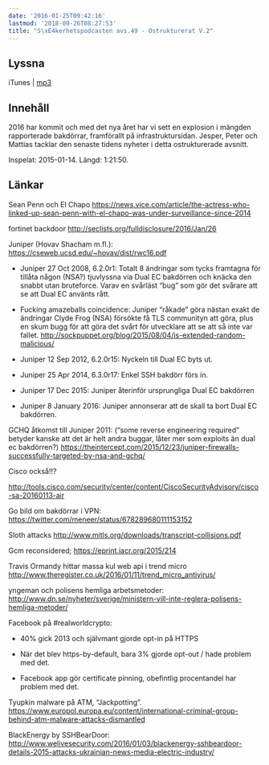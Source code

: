 ```yaml
---
date: '2016-01-25T09:42:16'
lastmod: '2018-09-26T08:27:53'
title: "S\xE4kerhetspodcasten avs.49 - Ostrukturerat V.2"
---
```

## Lyssna

iTunes \| [mp3](http://traffic.libsyn.com/sakerhetspodcasten/Sakerhetspodcasten_v2_2016_mixdown.mp3)

## Innehåll

2016 har kommit och med det nya året har vi sett en explosion i mängden rapporterade
bakdörrar, framförallt på infrastruktursidan. Jesper, Peter och Mattias tacklar den
senaste tidens nyheter i detta ostrukturerade avsnitt.

Inspelat: 2015-01-14. Längd: 1:21:50.

## Länkar

Sean Penn och El Chapo
[https://news.vice.com/article/the-actress-who-linked-up-sean-penn-with-el-chapo-was-under-surveillance-since-2014
](https://news.vice.com/article/the-actress-who-linked-up-sean-penn-with-el-chapo-was-under-surveillance-since-2014)


fortinet backdoor
[http://seclists.org/fulldisclosure/2016/Jan/26
](http://seclists.org/fulldisclosure/2016/Jan/26)

Juniper (Hovav Shacham m.fl.):
[https://cseweb.ucsd.edu/~hovav/dist/rwc16.pdf
](https://cseweb.ucsd.edu/~hovav/dist/rwc16.pdf)

* Juniper 27 Oct 2008, 6.2.0r1: Totalt 8 ändringar som tycks framtagna för tillåta
någon (NSA?) tjuvlyssna via Dual EC bakdörren och knäcka den snabbt utan bruteforce.
Varav en svårläst “bug” som gör det svårare att se att Dual EC använts rått.


* Fucking amazeballs coincidence: Juniper “råkade” göra nästan exakt de ändringar
Clyde Frog (NSA) försökte få TLS communityn att göra, plus en skum bugg för att göra
det svårt för utvecklare att se att så inte var fallet.
[http://sockpuppet.org/blog/2015/08/04/is-extended-random-malicious/
](http://sockpuppet.org/blog/2015/08/04/is-extended-random-malicious/)

* Juniper 12 Sep 2012, 6.2.0r15: Nyckeln till Dual EC byts ut.


* Juniper 25 Apr 2014, 6.3.0r17: Enkel SSH bakdörr förs in.


* Juniper 17 Dec 2015: Juniper återinför ursprungliga Dual EC bakdörren


* Juniper 8 January 2016: Juniper annonserar att de skall ta bort Dual EC bakdörren.




GCHQ åtkomst till Juniper 2011: (“some reverse engineering required” betyder kanske
att det är helt andra buggar, låter mer som exploits än dual ec bakdörren?)
[https://theintercept.com/2015/12/23/juniper-firewalls-successfully-targeted-by-nsa-and-gchq/
](https://theintercept.com/2015/12/23/juniper-firewalls-successfully-targeted-by-nsa-and-gchq/)

Cisco också!!?

http://tools.cisco.com/security/center/content/CiscoSecurityAdvisory/cisco-sa-20160113-air


Go bild om bakdörrar i VPN:
[https://twitter.com/meneer/status/678289680111153152
](https://twitter.com/meneer/status/678289680111153152)

Sloth attacks
[http://www.mitls.org/downloads/transcript-collisions.pdf
](http://www.mitls.org/downloads/transcript-collisions.pdf)

Gcm reconsidered;
[https://eprint.iacr.org/2015/214
](https://eprint.iacr.org/2015/214)

Travis Ormandy hittar massa kul web api i trend micro
[http://www.theregister.co.uk/2016/01/11/trend_micro_antivirus/
](http://www.theregister.co.uk/2016/01/11/trend_micro_antivirus/)

yngeman och polisens hemliga arbetsmetoder:
[http://www.dn.se/nyheter/sverige/ministern-vill-inte-reglera-polisens-hemliga-metoder/
](http://www.dn.se/nyheter/sverige/ministern-vill-inte-reglera-polisens-hemliga-metoder/)

Facebook på #realworldcrypto:


* 40% gick 2013 och självmant gjorde opt-in på HTTPS


* När det blev https-by-default, bara 3% gjorde opt-out / hade problem med det.


* Facebook app gör certificate pinning, obefintlig procentandel har problem med det.




Tyupkin malware på ATM, “Jackpotting”.
[https://www.europol.europa.eu/content/international-criminal-group-behind-atm-malware-attacks-dismantled
](https://www.europol.europa.eu/content/international-criminal-group-behind-atm-malware-attacks-dismantled)


BlackEnergy by SSHBearDoor:
[http://www.welivesecurity.com/2016/01/03/blackenergy-sshbeardoor-details-2015-attacks-ukrainian-news-media-electric-industry/
](http://www.welivesecurity.com/2016/01/03/blackenergy-sshbeardoor-details-2015-attacks-ukrainian-news-media-electric-industry/)




